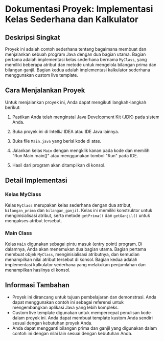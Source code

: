 # Dokumentasi Proyek: Implementasi Kelas Sederhana dan Kalkulator

## Deskripsi Singkat
Proyek ini adalah contoh sederhana tentang bagaimana membuat dan menjalankan sebuah program Java dengan dua bagian utama. Bagian pertama adalah implementasi kelas sederhana bernama `MyClass`, yang memiliki beberapa atribut dan metode untuk mengelola bilangan prima dan bilangan ganjil. Bagian kedua adalah implementasi kalkulator sederhana menggunakan custom live template.

## Cara Menjalankan Proyek
Untuk menjalankan proyek ini, Anda dapat mengikuti langkah-langkah berikut:

1. Pastikan Anda telah menginstal Java Development Kit (JDK) pada sistem Anda.

2. Buka proyek ini di IntelliJ IDEA atau IDE Java lainnya.

3. Buka file `Main.java` yang berisi kode di atas.

4. Jalankan kelas `Main` dengan mengklik kanan pada kode dan memilih "Run Main.main()" atau menggunakan tombol "Run" pada IDE.

5. Hasil dari program akan ditampilkan di konsol.

## Detail Implementasi
### Kelas MyClass
Kelas `MyClass` merupakan kelas sederhana dengan dua atribut, `bilangan_prima` dan `bilangan_ganjil`. Kelas ini memiliki konstruktor untuk menginisialisasi atribut, serta metode `getPrima()` dan `getGanjil()` untuk mengakses atribut tersebut.

### Main Class
Kelas `Main` digunakan sebagai pintu masuk (entry point) program. Di dalamnya, Anda akan menemukan dua bagian utama. Bagian pertama membuat objek `MyClass`, menginisialisasi atributnya, dan kemudian menampilkan nilai atribut tersebut di konsol. Bagian kedua adalah implementasi kalkulator sederhana yang melakukan penjumlahan dan menampilkan hasilnya di konsol.

## Informasi Tambahan
- Proyek ini dirancang untuk tujuan pembelajaran dan demonstrasi. Anda dapat menggunakan contoh ini sebagai referensi untuk mengembangkan aplikasi Java yang lebih kompleks.
- Custom live template digunakan untuk mempercepat penulisan kode dalam proyek ini. Anda dapat membuat template kustom Anda sendiri sesuai dengan kebutuhan proyek Anda.
- Anda dapat mengganti bilangan prima dan ganjil yang digunakan dalam contoh ini dengan nilai lain sesuai dengan kebutuhan Anda.
